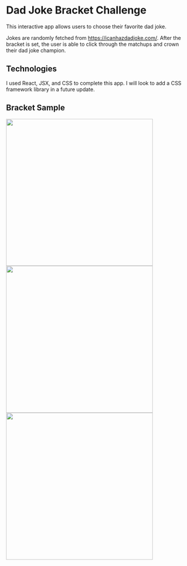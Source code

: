# Dad Joke Bracket Challenge

This interactive app allows users to choose their favorite dad joke.

Jokes are randomly fetched from https://icanhazdadjoke.com/. After the bracket is set, the user is able to click through the matchups and crown their dad joke champion.

## Technologies

I used React, JSX, and CSS to complete this app. I will look to add a CSS framework library in a future update.



## Bracket Sample

<img src="dad-joke-preview.png" width="400" height="400">

<img src="./dad-joke-preview.png" width="400" height="400">

<img src="/dad-joke-preview.png" width="400" height="400">

